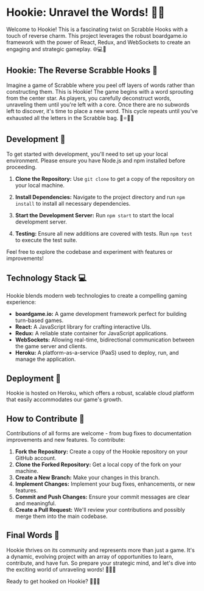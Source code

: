 # Hookie: Unravel the Words! 🎲🔤

Welcome to Hookie! This is a fascinating twist on Scrabble Hooks with a touch of reverse charm. This project leverages the robust boardgame.io framework with the power of React, Redux, and WebSockets to create an engaging and strategic gameplay. 🌐💻🚀

## Hookie: The Reverse Scrabble Hooks 🔄

Imagine a game of Scrabble where you peel off layers of words rather than constructing them. This is Hookie! The game begins with a word sprouting from the center star. As players, you carefully deconstruct words, unraveling them until you're left with a core. Once there are no subwords left to discover, it's time to place a new word. This cycle repeats until you've exhausted all the letters in the Scrabble bag. 🎁⭐🔄👜

## Development 🔧

To get started with development, you'll need to set up your local environment. Please ensure you have Node.js and npm installed before proceeding.

1. **Clone the Repository:** Use `git clone` to get a copy of the repository on your local machine.

2. **Install Dependencies:** Navigate to the project directory and run `npm install` to install all necessary dependencies.

3. **Start the Development Server:** Run `npm start` to start the local development server.

4. **Testing:** Ensure all new additions are covered with tests. Run `npm test` to execute the test suite.

Feel free to explore the codebase and experiment with features or improvements!

## Technology Stack 💻

Hookie blends modern web technologies to create a compelling gaming experience:

- **boardgame.io:** A game development framework perfect for building turn-based games.
- **React:** A JavaScript library for crafting interactive UIs.
- **Redux:** A reliable state container for JavaScript applications.
- **WebSockets:** Allowing real-time, bidirectional communication between the game server and clients.
- **Heroku:** A platform-as-a-service (PaaS) used to deploy, run, and manage the application.

## Deployment 🚀

Hookie is hosted on Heroku, which offers a robust, scalable cloud platform that easily accommodates our game's growth.

## How to Contribute 🤝

Contributions of all forms are welcome - from bug fixes to documentation improvements and new features. To contribute:

1. **Fork the Repository:** Create a copy of the Hookie repository on your GitHub account.
2. **Clone the Forked Repository:** Get a local copy of the fork on your machine.
3. **Create a New Branch:** Make your changes in this branch.
4. **Implement Changes:** Implement your bug fixes, enhancements, or new features.
5. **Commit and Push Changes:** Ensure your commit messages are clear and meaningful.
6. **Create a Pull Request:** We'll review your contributions and possibly merge them into the main codebase.

## Final Words 🎀

Hookie thrives on its community and represents more than just a game. It's a dynamic, evolving project with an array of opportunities to learn, contribute, and have fun. So prepare your strategic mind, and let's dive into the exciting world of unraveling words! 🎉👏📖

Ready to get hooked on Hookie? 🌟🎲🔤
